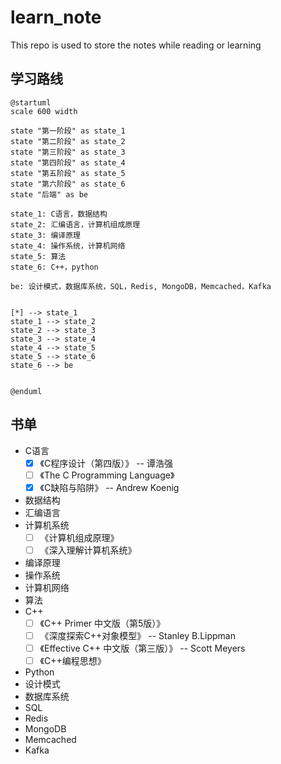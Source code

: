 # learn_note
This repo is used to store the notes while reading or learning

## 学习路线

```puml
@startuml
scale 600 width

state "第一阶段" as state_1
state "第二阶段" as state_2
state "第三阶段" as state_3
state "第四阶段" as state_4
state "第五阶段" as state_5
state "第六阶段" as state_6
state "后端" as be

state_1: C语言，数据结构
state_2: 汇编语言，计算机组成原理
state_3: 编译原理
state_4: 操作系统，计算机网络
state_5: 算法
state_6: C++，python

be: 设计模式，数据库系统，SQL，Redis, MongoDB，Memcached，Kafka


[*] --> state_1
state_1 --> state_2
state_2 --> state_3
state_3 --> state_4
state_4 --> state_5
state_5 --> state_6
state_6 --> be


@enduml
```

## 书单

- C语言
  - [x] 《C程序设计（第四版）》 -- 谭浩强 
  - [ ] 《The C Programming Language》
  - [x] 《C缺陷与陷阱》 -- Andrew Koenig
- 数据结构
- 汇编语言
- 计算机系统
  - [ ] 《计算机组成原理》
  - [ ] 《深入理解计算机系统》
- 编译原理
- 操作系统
- 计算机网络
- 算法
- C++
  - [ ] 《C++ Primer 中文版（第5版）》
  - [ ] 《深度探索C++对象模型》 -- Stanley B.Lippman
  - [ ] 《Effective C++ 中文版（第三版）》 -- Scott Meyers
  - [ ] 《C++编程思想》
- Python
- 设计模式
- 数据库系统
- SQL
- Redis
- MongoDB
- Memcached
- Kafka